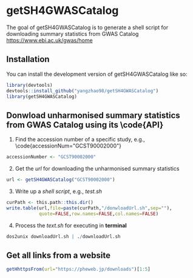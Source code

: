 
# getSH4GWASCatalog

<!-- badges: start -->
<!-- badges: end -->

The goal of getSH4GWASCatalog is to generate a shell script for downloading summary statistics from GWAS Catalog <https://www.ebi.ac.uk/gwas/home>

## Installation

You can install the development version of getSH4GWASCatalog like so:

``` r
library(devtools)
devtools::install_github("yangzhao98/getSH4GWASCatalog")
library(getSH4GWASCatalog)
```

## Donwload unharmonised summary statistics from GWAS Catalog using its \code{API}

1. Find the accession number of a specific study, e.g., \code{accessionNum="GCST90002000"}
``` r
accessionNumber <- "GCST90002000"
```

2. Get the *url* for downloading the unharmonised summary statistics
``` r
url <- getSH4GWASCatalog("GCST90002000")
```

3. Write up a *shell script*, e.g., *test.sh*
``` r
curPath <- this.path::this.dir()
write.table(url,file=paste(curPath,"/donwloadUrl.sh",sep=""),
            quote=FALSE,row.names=FALSE,col.names=FALSE)
```

4. Process the *text.sh* for executing in **terminal**
``` r
dos2unix downloadUrl.sh | ./downloadUrl.sh
```





## Get all links from a website

``` r
getHhttpsFrom(url="https://pheweb.jp/downloads")[1:5]
```
